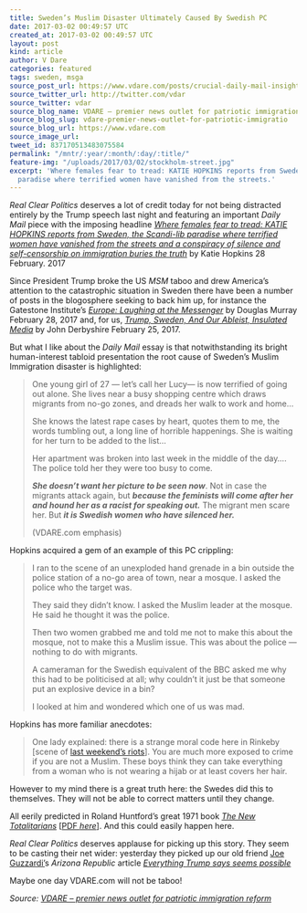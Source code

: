 ```yaml
---
title: Sweden’s Muslim Disaster Ultimately Caused By Swedish PC
date: 2017-03-02 00:49:57 UTC
created_at: 2017-03-02 00:49:57 UTC
layout: post
kind: article
author: V Dare
categories: featured
tags: sweden, msga
source_post_url: https://www.vdare.com/posts/crucial-daily-mail-insight-swedens-muslim-disaster-ultimately-caused-by-swedish-pc
source_twitter_url: http://twitter.com/vdar
source_twitter: vdar
source_blog_name: VDARE – premier news outlet for patriotic immigration reform
source_blog_slug: vdare-premier-news-outlet-for-patriotic-immigratio
source_blog_url: https://www.vdare.com
source_image_url: 
tweet_id: 837170513483075584
permalink: "/mntr/:year/:month/:day/:title/"
feature-img: "/uploads/2017/03/02/stockholm-street.jpg"
excerpt: 'Where females fear to tread: KATIE HOPKINS reports from Sweden, the Scandi-lib
  paradise where terrified women have vanished from the streets.'
---
```

_Real Clear Politics_ deserves a lot of credit today for not being distracted entirely by the Trump speech last night and featuring an important _Daily Mail_ piece with the imposing headline [_Where females fear to tread: KATIE HOPKINS reports from Sweden, the Scandi-lib paradise where terrified women have vanished from the streets and a conspiracy of silence and self-censorship on immigration buries the truth_](http://www.dailymail.co.uk/news/article-4269576/KATIE-HOPKINS-reports-Scandi-lib-paradise-Sweden.html) by Katie Hopkins 28 February. 2017  

Since President Trump broke the US _MSM_ taboo and drew America’s attention to the catastrophic situation in Sweden there have been a number of posts in the blogosphere seeking to back him up, for instance the Gatestone Institute’s [_Europe: Laughing at the Messenger_](https://www.gatestoneinstitute.org/9988/sweden-trump) by Douglas Murray February 28, 2017 and, for us, [_Trump, Sweden, And Our Ableist, Insulated Media_](http://www.vdare.com/articles/trump-sweden-and-our-ableist-insulated-media) by John Derbyshire February 25, 2017.

But what I like about the _Daily Mail_ essay is that notwithstanding its bright human-interest tabloid presentation the root cause of Sweden’s Muslim Immigration disaster is highlighted:

> One young girl of 27 — let’s call her Lucy— is now terrified of going out alone. She lives near a busy shopping centre which draws migrants from no-go zones, and dreads her walk to work and home…
> 
> She knows the latest rape cases by heart, quotes them to me, the words tumbling out, a long line of horrible happenings. She is waiting for her turn to be added to the list…
> 
> Her apartment was broken into last week in the middle of the day…. The police told her they were too busy to come.
> 
> **_She doesn’t want her picture to be seen now_**. Not in case the migrants attack again, but _**because the feminists will come after her and hound her as a racist for speaking out.**_ The migrant men scare her. But _**it is Swedish women who have silenced her.**_
> 
> (VDARE.com emphasis)

Hopkins acquired a gem of an example of this PC crippling:

> I ran to the scene of an unexploded hand grenade in a bin outside the police station of a no-go area of town, near a mosque. I asked the police who the target was.
> 
> They said they didn’t know. I asked the Muslim leader at the mosque. He said he thought it was the police.
> 
> Then two women grabbed me and told me not to make this about the mosque, not to make this a Muslim issue. This was about the police — nothing to do with migrants.
> 
> A cameraman for the Swedish equivalent of the BBC asked me why this had to be politicised at all; why couldn’t it just be that someone put an explosive device in a bin?
> 
> I looked at him and wondered which one of us was mad.

Hopkins has more familiar anecdotes:

> One lady explained: there is a strange moral code here in Rinkeby [scene of [last weekend’s riots](http://www.vdare.com/posts/huge-immigrant-riots-break-out-in-perfectly-safe-sweden)]. You are much more exposed to crime if you are not a Muslim. These boys think they can take everything from a woman who is not wearing a hijab or at least covers her hair.

However to my mind there is a great truth here: the Swedes did this to themselves. They will not be able to correct matters until they change.

All eerily predicted in Roland Huntford’s great 1971 book [_The New Totalitarians_](https://en.wikipedia.org/wiki/The_New_Totalitarians) [[PDF _here_](http://eindtijdinbeeld.nl/EiB-Bibliotheek/Boeken/The_New_Totalitarians__Brave_New_Sweden___1980_.pdf)]. And this could easily happen here.

_Real Clear Politics_ deserves applause for picking up this story. They seem to be casting their net wider: yesterday they picked up our old friend [Joe Guzzardi’](http://www.vdare.com/users/joe-guzzardi)s _Arizona Republic_ article _[Everything Trump says seems possible](http://www.azcentral.com/story/opinion/op-ed/2017/02/28/trump-agenda/98403550/)_

Maybe one day VDARE.com will not be taboo!

_Source: [VDARE – premier news outlet for patriotic immigration reform](https://www.vdare.com)_